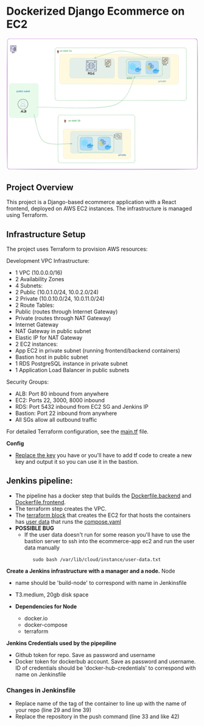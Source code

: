 #  Dockerized Django Ecommerce on EC2

![infra](ecomerecedocker.png)

## Project Overview

This project is a Django-based ecommerce application with a React frontend, deployed on AWS EC2 instances. The infrastructure is managed using Terraform.

## Infrastructure Setup

The project uses Terraform to provision AWS resources:

Development VPC Infrastructure:

- 1 VPC (10.0.0.0/16)
- 2 Availability Zones
- 4 Subnets:
 - 2 Public (10.0.1.0/24, 10.0.2.0/24)
 - 2 Private (10.0.10.0/24, 10.0.11.0/24)
- 2 Route Tables:
 - Public (routes through Internet Gateway)
 - Private (routes through NAT Gateway)
- Internet Gateway
- NAT Gateway in public subnet
- Elastic IP for NAT Gateway
- 2 EC2 instances:
 - App EC2 in private subnet (running frontend/backend containers)
 - Bastion host in public subnet
- 1 RDS PostgreSQL instance in private subnet
- 1 Application Load Balancer in public subnets

Security Groups:
- ALB: Port 80 inbound from anywhere
- EC2: Ports 22, 3000, 8000 inbound
- RDS: Port 5432 inbound from EC2 SG and Jenkins IP
- Bastion: Port 22 inbound from anywhere
- All SGs allow all outbound traffic

For detailed Terraform configuration, see the [main.tf](./terraform/main.tf) file.

**Config**
- [Replace the key](./terraform/variables.tf#L23) you have or you'll have to add tf code to create a new key and output it so you can use it in the bastion. 

## Jenkins pipeline:

- The pipeline has a docker step that builds the [Dockerfile.backend](Dockerfile.backend) and [Dockerfile.frontend](Dockerfile.frontend). 
- The terraform step creates the VPC.
- The [terraform block](./terraform/main.tf#L199-L222) that creates the EC2 for that hosts the containers has [user data](./terraform/deploy.sh) that runs the [compose.yaml](./terraform/compose.yaml)
 - **POSSIBLE BUG**
    - If the user data doesn't run for some reason you'll have to use the bastion server to ssh into the ecommerce-app ec2 and run the user data manually
      ```
         sudo bash /var/lib/cloud/instance/user-data.txt
      ``` 

**Create a Jenkins infrastructure with a manager and a node.**
Node
   - name should be 'build-node' to correspond with name in Jenkinsfile
   - T3.medium, 20gb disk space
     
   - **Dependencies for Node**
      - docker.io
      - docker-compose
      - terraform

**Jenkins Credentials used by the pipepiline**   
   - Github token for repo. Save as password and username
   - Docker token for dockerbub account. Save as password and username. ID of credentials should be 'docker-hub-credentials' to correspond with name on Jenkinsfile

### Changes in Jenkinsfile
   - Replace name of the tag of the container to line up with the name of your repo (line 29 and line 39)
   - Replace the repository in the push command (line 33 and like 42)
